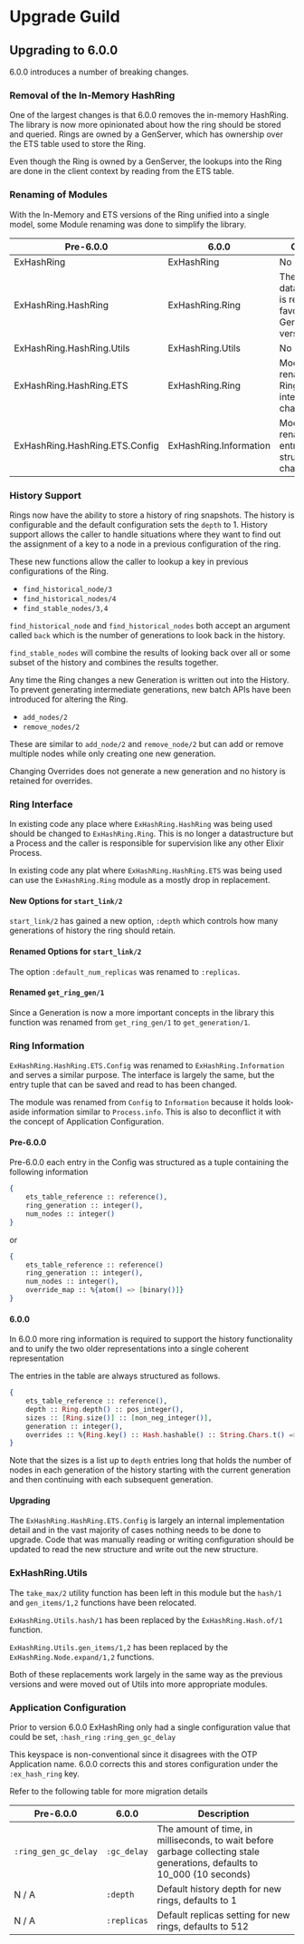 # Upgrade Guild

## Upgrading to 6.0.0

6.0.0 introduces a number of breaking changes.

### Removal of the In-Memory HashRing

One of the largest changes is that 6.0.0 removes the in-memory HashRing.  The library is now more opinionated about how the ring should be stored and queried.  Rings are owned by a GenServer, which has ownership over the ETS table used to store the Ring.

Even though the Ring is owned by a GenServer, the lookups into the Ring are done in the client context by reading from the ETS table.

### Renaming of Modules

With the In-Memory and ETS versions of the Ring unified into a single model, some Module renaming was done to simplify the library.

| Pre-6.0.0                      | 6.0.0                  | Change                                                         |
|--------------------------------|------------------------|----------------------------------------------------------------|
| ExHashRing                     | ExHashRing             | No Change                                                      |
| ExHashRing.HashRing            | ExHashRing.Ring        | The datastructure is removed in favor of the GenServer version |
| ExHashRing.HashRing.Utils      | ExHashRing.Utils       | No Change                                                      |
| ExHashRing.HashRing.ETS        | ExHashRing.Ring        | Module renamed to Ring, interface has changed                  |
| ExHashRing.HashRing.ETS.Config | ExHashRing.Information | Module renamed, entry structure changed          |

### History Support

Rings now have the ability to store a history of ring snapshots.  The history is configurable and the default configuration sets the `depth` to 1.  History support allows the caller to handle situations where they want to find out the assignment of a key to a node in a previous configuration of the ring.

These new functions allow the caller to lookup a key in previous configurations of the Ring.

- `find_historical_node/3`
- `find_historical_nodes/4`
- `find_stable_nodes/3,4`

`find_historical_node` and `find_historical_nodes` both accept an argument called `back` which is the number of generations to look back in the history.

`find_stable_nodes` will combine the results of looking back over all or some subset of the history and combines the results together.

Any time the Ring changes a new Generation is written out into the History.  To prevent generating intermediate generations, new batch APIs have been introduced for altering the Ring.

- `add_nodes/2`
- `remove_nodes/2`

These are similar to `add_node/2` and `remove_node/2` but can add or remove multiple nodes while only creating one new generation.

Changing Overrides does not generate a new generation and no history is retained for overrides.

### Ring Interface

In existing code any place where `ExHashRing.HashRing` was being used should be changed to `ExHashRing.Ring`.  This is no longer a datastructure but a Process and the caller is responsible for supervision like any other Elixir Process.

In existing code any plat where `ExHashRing.HashRing.ETS` was being used can use the `ExHashRing.Ring` module as a mostly drop in replacement.

#### New Options for `start_link/2`

`start_link/2` has gained a new option, `:depth` which controls how many generations of history the ring should retain.

#### Renamed Options for `start_link/2`

The option `:default_num_replicas` was renamed to `:replicas`.

#### Renamed `get_ring_gen/1`

Since a Generation is now a more important concepts in the library this function was renamed from `get_ring_gen/1` to `get_generation/1`.

### Ring Information

`ExHashRing.HashRing.ETS.Config` was renamed to `ExHashRing.Information` and serves a similar purpose.  The interface is largely the same, but the entry tuple that can be saved and read to has been changed.

The module was renamed from `Config` to `Information` because it holds look-aside information similar to `Process.info`.  This is also to deconflict it with the concept of Application Configuration.

#### Pre-6.0.0

Pre-6.0.0 each entry in the Config was structured as a tuple containing the following information

```elixir
{
    ets_table_reference :: reference(),
    ring_generation :: integer(),
    num_nodes :: integer()
}
```

or

```elixir
{
    ets_table_reference :: reference()
    ring_generation :: integer(),
    num_nodes :: integer(),
    override_map :: %{atom() => [binary()]}
}
```

#### 6.0.0

In 6.0.0 more ring information is required to support the history functionality and to unify the two older representations into a single coherent representation

The entries in the table are always structured as follows.

```elixir
{
    ets_table_reference :: reference(),
    depth :: Ring.depth() :: pos_integer(),
    sizes :: [Ring.size()] :: [non_neg_integer()],
    generation :: integer(),
    overrides :: %{Ring.key() :: Hash.hashable() :: String.Chars.t() => [Node.name() :: binary()]}
}
```

Note that the sizes is a list up to `depth` entries long that holds the number of nodes in each generation of the history starting with the current generation and then continuing with each subsequent generation.

#### Upgrading

The `ExHashRing.HashRing.ETS.Config` is largely an internal implementation detail and in the vast majority of cases nothing needs to be done to upgrade.  Code that was manually reading or writing configuration should be updated to read the new structure and write out the new structure.

### ExHashRing.Utils

The `take_max/2` utility function has been left in this module but the `hash/1` and `gen_items/1,2` functions have been relocated.

`ExHashRing.Utils.hash/1` has been replaced by the `ExHashRing.Hash.of/1` function.

`ExHashRing.Utils.gen_items/1,2` has been replaced by the `ExHashRing.Node.expand/1,2` functions.

Both of these replacements work largely in the same way as the previous versions and were moved out of Utils into more appropriate modules.

### Application Configuration

Prior to version 6.0.0 ExHashRing only had a single configuration value that could be set, `:hash_ring` `:ring_gen_gc_delay`

This keyspace is non-conventional since it disagrees with the OTP Application name.  6.0.0 corrects this and stores configuration under the `:ex_hash_ring` key.

Refer to the following table for more migration details

| Pre-6.0.0            | 6.0.0       | Description                                                                                                               |
|----------------------|-------------|---------------------------------------------------------------------------------------------------------------------------|
| `:ring_gen_gc_delay` | `:gc_delay` | The amount of time, in milliseconds, to wait before garbage collecting stale generations, defaults to 10_000 (10 seconds) |
| N / A                | `:depth`    | Default history depth for new rings, defaults to 1                                                                        |
| N / A                | `:replicas` | Default replicas setting for new rings, defaults to 512                                                                   |